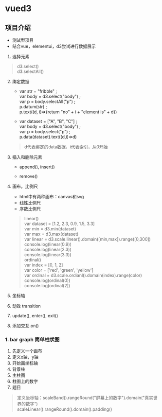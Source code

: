 # vued3

## 项目介绍

* 测试型项目
* 结合vue，elementui，d3尝试进行数据展示

1. 选择元素
> d3.select()<br/>
d3.selectAll()

2. 绑定数据
	+ var str = "fribble" ;<br/> 
	var body = d3.select("body") ;<br/> 
	var p = body.selectAll("p") ;<br/> 
	p.datum(str) ;<br/> 
	p.text((d, i)=>{return "no" + i + "element is" + d})

	+ var dataset = ["A", "B", "C"] ;<br/> 
	var body = d3.select("body") ;<br/> 
	var p = body.select("p") ;<br/> 
	p.data(dataset).text((d,i)=>d)
	> d代表绑定的data数据，i代表索引，从0开始

3. 插入和删除元素
	+ append(), insert()

	+ remove()

4. 画布，比例尺
	+ html中有两种画布：canvas和svg
	+ 线性比例尺
	+ 序数比例尺
	> linear() <br/>
	var dataset = [1.2, 2.3, 0.9, 1.5, 3.3] <br/> 
	var min = d3.min(dataset) <br/> 
	var max = d3.max(dataset) <br/> 
	var linear = d3.scale.linear().domain([min,max]).range([0,300]) <br/> 
	console.log(linear(0.9)) <br/> 
	console.log(linear(2.3)) <br/> 
	console.log(linear(3.3)) <br/> 
	ordinal() <br/> 
	var index = [0, 1, 2] <br/> 
	var color = ['red', 'green', 'yellow'] <br/> 
	var ordinal = d3.scale.ordianl().domain(index).range(color) <br/> 
	console.log(ordinal(0)) <br/> 
	console.log(ordinal(2))

5. 坐标轴

6. 动效 transition

7. update(), enter(), exit()

8. 添加交互.on()

### 1. bar graph 简单柱状图
1. 先定义一个画布
2. 定义x轴，y轴
3. 开始画坐标轴
4. 背景柱
5. 主柱图
6. 柱图上的数字
7. 题目
> 定义坐标轴：scaleBand().rangeRound("屏幕上的数字").domain("真实世界的数字")<br/>scaleLinear().rangeRound().domain().padding()